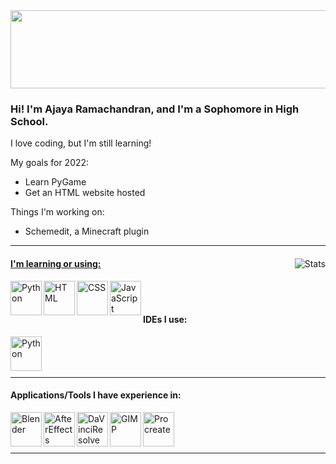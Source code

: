 <!--# Hello!-->
<img src="https://imagizer.imageshack.com/img922/6695/8cFx2e.jpg" width="1000" height ="125">

### Hi! I'm Ajaya Ramachandran, and I'm a Sophomore in High School.

I love coding, but I'm still learning!

My goals for 2022:
- Learn PyGame
- Get an HTML website hosted

Things I'm working on:
- Schemedit, a Minecraft plugin

------


<a href="https://github.com/AjayaRamachandran">
    <img align="right" alt="Stats"
         src="https://github-readme-stats.vercel.app/api/?username=ajayaramachandran&count_private=true&theme=vue-dark&showicons=true">

#### I'm learning or using:

<a href="https://www.python.org/">
    <img align="left" alt="Python" width="50" height="55" src="https://imagizer.imageshack.com/img924/7539/2flk0K.png">
</a>
<a href="https://developer.mozilla.org/en-US/docs/Web/HTML">
    <img align="left" alt="HTML" width="50" height="55" src="https://imagizer.imageshack.com/img923/3244/6hZ0Sz.png" />
</a>
<a href="https://developer.mozilla.org/en-US/docs/Web/CSS">
    <img align="left" alt="CSS" width="50" height="55" src="https://imagizer.imageshack.com/img924/2600/pjpe4L.png" />
</a>
<a href="https://javascript.com/">
    <img align="left" alt="JavaScript" width="50" height="55" src="https://imagizer.imageshack.com/img922/9379/9O7R9V.png" />
</a>

<br />
<br />

#### IDEs I use:
<a href="https://code.visualstudio.com/">
    <img align="left" alt="Python" width="50" height="55" src="https://imagizer.imageshack.com/img923/1651/K5FtE4.png" />
</a>

<br />
<br />
<br />

------
    
#### Applications/Tools I have experience in:

<a href="https://www.blender.org/">
    <img align="left" alt="Blender" width="50" height="55" src="https://imagizer.imageshack.com/img922/8599/YzDU0H.png" />
</a>
<a href="https://www.adobe.com/products/aftereffects.html">
    <img align="left" alt="AfterEffects" width="50" height="55" src="https://imagizer.imageshack.com/img924/1776/CJVpcW.png" />
</a>
<a href="https://www.blackmagicdesign.com/products/davinciresolve/">
    <img align="left" alt="DaVinciResolve" width="50" height="55" src="https://imagizer.imageshack.com/img922/9044/reLSjM.png" />
</a>
<a href="https://www.gimp.org/">
    <img align="left" alt="GIMP" width="50" height="55" src="https://imagizer.imageshack.com/img922/1499/ADRBtf.png" />
</a>    
<a href="https://procreate.art/">
    <img align="left" alt="Procreate" width="50" height="55" src="https://imagizer.imageshack.com/img922/6227/3Yowrv.png" />
</a>
    
<br />
<br />
<br />
    
------

<!---[![My GitHub Stats](https://github-readme-stats.vercel.app/api/?username=ajayaramachandran&count_private=true&theme=vue-dark&showicons=true)]()>
